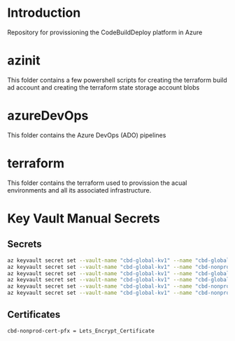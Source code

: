 # Introduction 
Repository for provissioning the CodeBuildDeploy platform in Azure

# azinit
This folder contains a few powershell scripts for creating the terraform build ad account and creating the terraform state storage account blobs

# azureDevOps
This folder contains the Azure DevOps (ADO) pipelines

# terraform
This folder contains the terraform used to provission the acual environments and all its associated infrastructure.

# Key Vault Manual Secrets
## Secrets
```bash
az keyvault secret set --vault-name "cbd-global-kv1" --name "cbd-global-bastion-ssh-key" --file "id_rsa.pub"
az keyvault secret set --vault-name "cbd-global-kv1" --name "cbd-nonprod-aks-ssh-key" --file "id_rsa.pub"
az keyvault secret set --vault-name "cbd-global-kv1" --name "cbd-global-acr-access-key " --file "Admin_Access_Key_Of_ACR"
az keyvault secret set --vault-name "cbd-global-kv1" --name "cbd-global-terraform-user-client-secret" --file "Terraform_Service_Principal_Secret"
az keyvault secret set --vault-name "cbd-global-kv1" --name "cbd-nonprod-tls-cert" --file "cert.pem"
az keyvault secret set --vault-name "cbd-global-kv1" --name "cbd-nonprod-tls-key" --file "privkey.pem"
```

## Certificates
```bash
cbd-nonprod-cert-pfx = Lets_Encrypt_Certificate
```